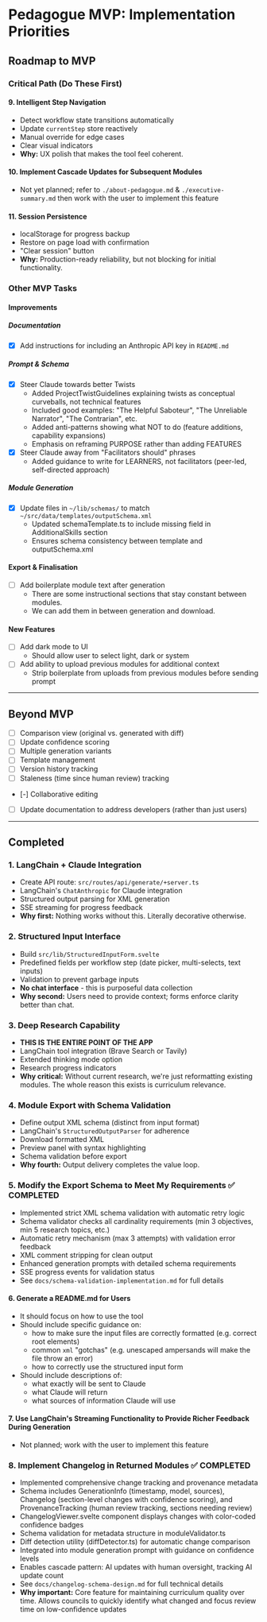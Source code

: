 # Pedagogue MVP: Implementation Priorities

## Roadmap to MVP

### Critical Path (Do These First)

#### 9. Intelligent Step Navigation
- Detect workflow state transitions automatically
- Update `currentStep` store reactively
- Manual override for edge cases
- Clear visual indicators
- **Why:** UX polish that makes the tool feel coherent.

#### 10. Implement Cascade Updates for Subsequent Modules
- Not yet planned; refer to `./about-pedagogue.md` & `./executive-summary.md` then work with the user to implement this feature

#### 11. Session Persistence
- localStorage for progress backup
- Restore on page load with confirmation
- "Clear session" button
- **Why:** Production-ready reliability, but not blocking for initial functionality.

### Other MVP Tasks

#### Improvements

##### Documentation
- [x] Add instructions for including an Anthropic API key in `README.md`

##### Prompt & Schema
- [x] Steer Claude towards better Twists
  - Added ProjectTwistGuidelines explaining twists as conceptual curveballs, not technical features
  - Included good examples: "The Helpful Saboteur", "The Unreliable Narrator", "The Contrarian", etc.
  - Added anti-patterns showing what NOT to do (feature additions, capability expansions)
  - Emphasis on reframing PURPOSE rather than adding FEATURES
- [x] Steer Claude away from "Facilitators should" phrases
  - Added guidance to write for LEARNERS, not facilitators (peer-led, self-directed approach)

##### Module Generation
- [x] Update files in `~/lib/schemas/` to match `~/src/data/templates/outputSchema.xml`
  - Updated schemaTemplate.ts to include missing <Importance> field in AdditionalSkills section
  - Ensures schema consistency between template and outputSchema.xml

#### Export & Finalisation
- [ ] Add boilerplate module text after generation
  - There are some instructional sections that stay constant between modules.
  - We can add them in between generation and download.

#### New Features
- [ ] Add dark mode to UI
  - Should allow user to select light, dark or system
- [ ] Add ability to upload previous modules for additional context
  - Strip boilerplate from uploads from previous modules before sending prompt

---

## Beyond MVP
- [ ] Comparison view (original vs. generated with diff)
- [ ] Update confidence scoring
- [ ] Multiple generation variants
- [ ] Template management
- [ ] Version history tracking
- [ ] Staleness (time since human review) tracking
- [-] Collaborative editing
- [ ] Update documentation to address developers (rather than just users)

---

## Completed

### 1. LangChain + Claude Integration
- Create API route: `src/routes/api/generate/+server.ts`
- LangChain's `ChatAnthropic` for Claude integration
- Structured output parsing for XML generation
- SSE streaming for progress feedback
- **Why first:** Nothing works without this. Literally decorative otherwise.

### 2. Structured Input Interface
- Build `src/lib/StructuredInputForm.svelte`
- Predefined fields per workflow step (date picker, multi-selects, text inputs)
- Validation to prevent garbage inputs
- **No chat interface** - this is purposeful data collection
- **Why second:** Users need to provide context; forms enforce clarity better than chat.

### 3. Deep Research Capability
- **THIS IS THE ENTIRE POINT OF THE APP**
- LangChain tool integration (Brave Search or Tavily)
- Extended thinking mode option
- Research progress indicators
- **Why critical:** Without current research, we're just reformatting existing modules. The whole reason this exists is curriculum relevance.

### 4. Module Export with Schema Validation
- Define output XML schema (distinct from input format)
- LangChain's `StructuredOutputParser` for adherence
- Download formatted XML
- Preview panel with syntax highlighting
- Schema validation before export
- **Why fourth:** Output delivery completes the value loop.

### 5. Modify the Export Schema to Meet My Requirements ✅ COMPLETED
- Implemented strict XML schema validation with automatic retry logic
- Schema validator checks all cardinality requirements (min 3 objectives, min 5 research topics, etc.)
- Automatic retry mechanism (max 3 attempts) with validation error feedback
- XML comment stripping for clean output
- Enhanced generation prompts with detailed schema requirements
- SSE progress events for validation status
- See `docs/schema-validation-implementation.md` for full details

#### 6. Generate a README.md for Users
- It should focus on how to use the tool
- Should include specific guidance on:
  - how to make sure the input files are correctly formatted (e.g. correct root elements)
  - common `xml` "gotchas" (e.g. unescaped ampersands will make the file throw an error)
  - how to correctly use the structured input form
- Should include descriptions of:
  - what exactly will be sent to Claude
  - what Claude will return
  - what sources of information Claude will use

#### 7. Use LangChain's Streaming Functionality to Provide Richer Feedback During Generation
- Not planned; work with the user to implement this feature

### 8. Implement Changelog in Returned Modules ✅ COMPLETED
- Implemented comprehensive change tracking and provenance metadata
- Schema includes GenerationInfo (timestamp, model, sources), Changelog (section-level changes with confidence scoring), and ProvenanceTracking (human review tracking, sections needing review)
- ChangelogViewer.svelte component displays changes with color-coded confidence badges
- Schema validation for metadata structure in moduleValidator.ts
- Diff detection utility (diffDetector.ts) for automatic change comparison
- Integrated into module generation prompt with guidance on confidence levels
- Enables cascade pattern: AI updates with human oversight, tracking AI update count
- See `docs/changelog-schema-design.md` for full technical details
- **Why important:** Core feature for maintaining curriculum quality over time. Allows councils to quickly identify what changed and focus review time on low-confidence updates
